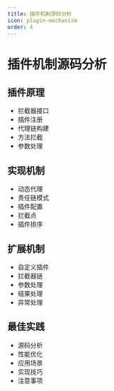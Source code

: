 ```yaml
---
title: 插件机制源码分析
icon: plugin-mechanism
order: 4
---
```


# 插件机制源码分析

## 插件原理
- 拦截器接口
- 插件注册
- 代理链构建
- 方法拦截
- 参数处理

## 实现机制
- 动态代理
- 责任链模式
- 插件配置
- 拦截点
- 插件排序

## 扩展机制
- 自定义插件
- 拦截器链
- 参数处理
- 结果处理
- 异常处理

## 最佳实践
- 源码分析
- 性能优化
- 应用场景
- 实现技巧
- 注意事项
